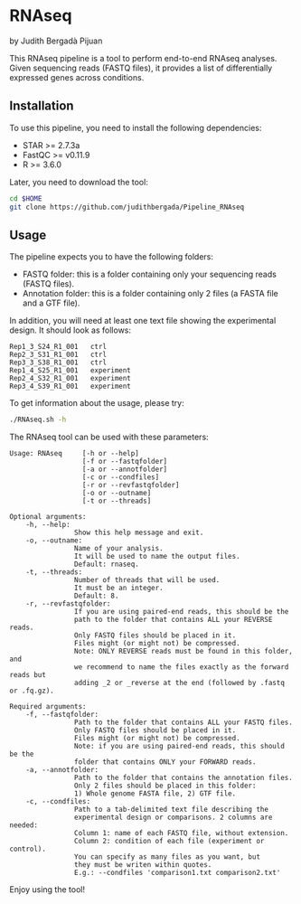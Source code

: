 # RNAseq

by Judith Bergadà Pijuan

This RNAseq pipeline is a tool to perform end-to-end RNAseq analyses.
Given sequencing reads (FASTQ files), it provides a list of differentially expressed genes across conditions.

## Installation

To use this pipeline, you need to install the following dependencies:
- STAR >= 2.7.3a
- FastQC >= v0.11.9
- R >= 3.6.0

Later, you need to download the tool:
```bash
cd $HOME
git clone https://github.com/judithbergada/Pipeline_RNAseq
```

## Usage

The pipeline expects you to have the following folders:
- FASTQ folder: this is a folder containing only your sequencing reads (FASTQ files).
- Annotation folder: this is a folder containing only 2 files (a FASTA file and a GTF file).

In addition, you will need at least one text file showing the experimental design.
It should look as follows:

```
Rep1_3_S24_R1_001	ctrl
Rep2_3_S31_R1_001	ctrl
Rep3_3_S38_R1_001	ctrl
Rep1_4_S25_R1_001	experiment
Rep2_4_S32_R1_001	experiment
Rep3_4_S39_R1_001	experiment
```

To get information about the usage, please try:

```bash
./RNAseq.sh -h
```

The RNAseq tool can be used with these parameters:

```
Usage: RNAseq     [-h or --help]
                  [-f or --fastqfolder]
                  [-a or --annotfolder]
                  [-c or --condfiles]
                  [-r or --revfastqfolder]
                  [-o or --outname]
                  [-t or --threads]

Optional arguments:
    -h, --help:
                Show this help message and exit.
    -o, --outname:
                Name of your analysis.
                It will be used to name the output files.
                Default: rnaseq.
    -t, --threads:
                Number of threads that will be used.
                It must be an integer.
                Default: 8.
    -r, --revfastqfolder:
                If you are using paired-end reads, this should be the
                path to the folder that contains ALL your REVERSE reads.
                Only FASTQ files should be placed in it.
                Files might (or might not) be compressed.
                Note: ONLY REVERSE reads must be found in this folder, and
                we recommend to name the files exactly as the forward reads but
                adding _2 or _reverse at the end (followed by .fastq or .fq.gz).

Required arguments:
    -f, --fastqfolder:
                Path to the folder that contains ALL your FASTQ files.
                Only FASTQ files should be placed in it.
                Files might (or might not) be compressed.
                Note: if you are using paired-end reads, this should be the
                folder that contains ONLY your FORWARD reads.
    -a, --annotfolder:
                Path to the folder that contains the annotation files.
                Only 2 files should be placed in this folder:
                1) Whole genome FASTA file, 2) GTF file.
    -c, --condfiles:
                Path to a tab-delimited text file describing the
                experimental design or comparisons. 2 columns are needed:
                Column 1: name of each FASTQ file, without extension.
                Column 2: condition of each file (experiment or control).
                You can specify as many files as you want, but
                they must be writen within quotes.
                E.g.: --condfiles 'comparison1.txt comparison2.txt'
```

Enjoy using the tool!
